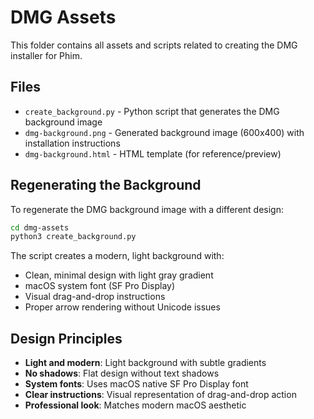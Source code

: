 # DMG Assets

This folder contains all assets and scripts related to creating the DMG installer for Phim.

## Files

- `create_background.py` - Python script that generates the DMG background image
- `dmg-background.png` - Generated background image (600x400) with installation instructions
- `dmg-background.html` - HTML template (for reference/preview)

## Regenerating the Background

To regenerate the DMG background image with a different design:

```bash
cd dmg-assets
python3 create_background.py
```

The script creates a modern, light background with:
- Clean, minimal design with light gray gradient
- macOS system font (SF Pro Display)
- Visual drag-and-drop instructions
- Proper arrow rendering without Unicode issues

## Design Principles

- **Light and modern**: Light background with subtle gradients
- **No shadows**: Flat design without text shadows
- **System fonts**: Uses macOS native SF Pro Display font
- **Clear instructions**: Visual representation of drag-and-drop action
- **Professional look**: Matches modern macOS aesthetic